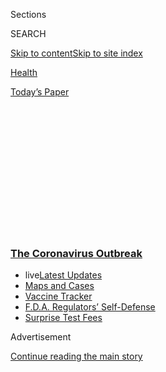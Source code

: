 <div id="app">

<div>

<div>

<div>

<div class="NYTAppHideMasthead css-1q2w90k e1suatyy0">

<div class="section css-ui9rw0 e1suatyy2">

<div class="css-eph4ug er09x8g0">

<div class="css-6n7j50">

</div>

<span class="css-1dv1kvn">Sections</span>

<div class="css-10488qs">

<span class="css-1dv1kvn">SEARCH</span>

</div>

[Skip to content](#site-content)[Skip to site
index](#site-index)

</div>

<div id="masthead-section-label" class="css-1wr3we4 eaxe0e00">

[Health](https://www.nytimes3xbfgragh.onion/section/health)

</div>

<div class="css-10698na e1huz5gh0">

</div>

</div>

<div id="masthead-bar-one" class="section hasLinks css-15hmgas e1csuq9d3">

<div class="css-uqyvli e1csuq9d0">

</div>

<div class="css-1uqjmks e1csuq9d1">

</div>

<div class="css-9e9ivx">

[](https://myaccount.nytimes3xbfgragh.onion/auth/login?response_type=cookie&client_id=vi)

</div>

<div class="css-1bvtpon e1csuq9d2">

[Today’s
Paper](https://www.nytimes3xbfgragh.onion/section/todayspaper)

</div>

</div>

</div>

</div>

<div data-aria-hidden="false">

<div id="site-content" data-role="main">

<div>

<div class="css-1aor85t" style="opacity:0.000000001;z-index:-1;visibility:hidden">

<div class="css-1hqnpie">

<div class="css-epjblv">

<span class="css-17xtcya">[Health](/section/health)</span><span class="css-x15j1o">|</span><span class="css-fwqvlz">Two
P.R. Experts at F.D.A. Have Been Ousted After Blood Plasma
Fiasco</span>

</div>

<div class="css-k008qs">

<div class="css-1iwv8en">

<span class="css-18z7m18"></span>

<div>

</div>

</div>

<span class="css-1n6z4y"></span>

<div class="css-1705lsu">

<div class="css-4xjgmj">

<div class="css-4skfbu" data-role="toolbar" data-aria-label="Social Media Share buttons, Save button, and Comments Panel with current comment count" data-testid="share-tools">

  - 
  - 
  - 
  - 
    
    <div class="css-6n7j50">
    
    </div>

  - 

</div>

</div>

</div>

</div>

</div>

</div>

<div class="css-13pd83m">

<div class="css-l9svim">

### [<span class="css-pa1jbp"><span class="css-1rxm0ex">The Coronavirus</span><span class="css-1rxm0ex"> Outbreak</span></span>](https://www.nytimes3xbfgragh.onion/news-event/coronavirus?name=styln-coronavirus-national&region=TOP_BANNER&block=storyline_menu_recirc&action=click&pgtype=Article&impression_id=e864c3c0-f52e-11ea-9589-49e10d004492&variant=undefined)

  - <span class="css-1qkutce"><span class="css-12clwdu">live</span>[Latest
    Updates](https://www.nytimes3xbfgragh.onion/2020/09/12/world/covid-19-coronavirus.html?name=styln-coronavirus-national&region=TOP_BANNER&block=storyline_menu_recirc&action=click&pgtype=Article&impression_id=e864c3c1-f52e-11ea-9589-49e10d004492&variant=undefined)</span>
  - <span class="css-1qkutce">[Maps and
    Cases](https://www.nytimes3xbfgragh.onion/interactive/2020/us/coronavirus-us-cases.html?name=styln-coronavirus-national&region=TOP_BANNER&block=storyline_menu_recirc&action=click&pgtype=Article&impression_id=e864c3c2-f52e-11ea-9589-49e10d004492&variant=undefined)</span>
  - <span class="css-1qkutce">[Vaccine
    Tracker](https://www.nytimes3xbfgragh.onion/interactive/2020/science/coronavirus-vaccine-tracker.html?name=styln-coronavirus-national&region=TOP_BANNER&block=storyline_menu_recirc&action=click&pgtype=Article&impression_id=e864ead0-f52e-11ea-9589-49e10d004492&variant=undefined)</span>
  - <span class="css-1qkutce">[F.D.A. Regulators’
    Self-Defense](https://www.nytimes3xbfgragh.onion/2020/09/10/us/politics/fda-coronavirus-vaccine.html?name=styln-coronavirus-national&region=TOP_BANNER&block=storyline_menu_recirc&action=click&pgtype=Article&impression_id=e864ead1-f52e-11ea-9589-49e10d004492&variant=undefined)</span>
  - <span class="css-1qkutce">[Surprise Test
    Fees](https://www.nytimes3xbfgragh.onion/2020/09/09/upshot/coronavirus-surprise-test-fees.html?name=styln-coronavirus-national&region=TOP_BANNER&block=storyline_menu_recirc&action=click&pgtype=Article&impression_id=e864ead2-f52e-11ea-9589-49e10d004492&variant=undefined)</span>

</div>

</div>

<div id="top-wrapper" class="css-1sy8kpn">

<div id="top-slug" class="css-l9onyx">

Advertisement

</div>

[Continue reading the main
story](#after-top)

<div class="ad top-wrapper" style="text-align:center;height:100%;display:block;min-height:250px">

<div id="top" class="place-ad" data-position="top" data-size-key="top">

</div>

</div>

<div id="after-top">

</div>

</div>

<div>

<div id="sponsor-wrapper" class="css-1hyfx7x">

<div id="sponsor-slug" class="css-19vbshk">

Supported by

</div>

[Continue reading the main
story](#after-sponsor)

<div id="sponsor" class="ad sponsor-wrapper" style="text-align:center;height:100%;display:block">

</div>

<div id="after-sponsor">

</div>

</div>

<div class="css-186x18t">

</div>

<div class="css-1vkm6nb ehdk2mb0">

# Two P.R. Experts at F.D.A. Have Been Ousted After Blood Plasma Fiasco

</div>

The agency’s chief spokeswoman, Emily Miller, was removed from her
position just 11 days into the job. And the contract was terminated of a
consultant who had advised the F.D.A. chief to correct misleading claims
about plasma’s benefits.

<div class="css-79elbk" data-testid="photoviewer-wrapper">

<div class="css-z3e15g" data-testid="photoviewer-wrapper-hidden">

</div>

<div class="css-1a48zt4 ehw59r15" data-testid="photoviewer-children">

![<span class="css-16f3y1r e13ogyst0" data-aria-hidden="true">F.D.A.
commissioner Dr. Stephen M. Hahn at the White House on
Sunday.</span><span class="css-cnj6d5 e1z0qqy90" itemprop="copyrightHolder"><span class="css-1ly73wi e1tej78p0">Credit...</span><span><span>Oliver
Contreras for The New York
Times</span></span></span>](https://static01.graylady3jvrrxbe.onion/images/2020/08/28/science/28VIRUS-FDA1/merlin_176090151_073f11ec-f84f-4d4c-9a61-21f8383f0303-articleLarge.jpg?quality=75&auto=webp&disable=upscale)

</div>

</div>

<div class="css-18e8msd">

<div class="css-vp77d3 epjyd6m0">

<div class="css-1baulvz">

By [<span class="css-1baulvz" itemprop="name">Sheila
Kaplan</span>](https://www.nytimes3xbfgragh.onion/by/sheila-kaplan) and
[<span class="css-1baulvz last-byline" itemprop="name">Katie
Thomas</span>](https://www.nytimes3xbfgragh.onion/by/katie-thomas)

</div>

</div>

  - 
    
    <div class="css-ld3wwf e16638kd2">
    
    Aug. 28,
    2020
    
    </div>

  - 
    
    <div class="css-4xjgmj">
    
    <div class="css-d8bdto" data-role="toolbar" data-aria-label="Social Media Share buttons, Save button, and Comments Panel with current comment count" data-testid="share-tools">
    
      - 
      - 
      - 
      - 
        
        <div class="css-6n7j50">
        
        </div>
    
      - 
    
    </div>
    
    </div>

</div>

</div>

<div class="section meteredContent css-1r7ky0e" name="articleBody" itemprop="articleBody">

<div class="css-1fanzo5 StoryBodyCompanionColumn">

<div class="css-53u6y8">

The head of the Food and Drug Administration ousted its top spokeswoman
from her position on Friday in an urgent bid to restore the tarnished
credibility of the agency after he [made erroneous claims that
overstated](https://www.nytimes3xbfgragh.onion/2020/08/24/health/fda-blood-plasma.html)
the benefits of plasma treatments for Covid-19 at a news conference with
President Trump.

The decision came just a day after the F.D.A.’s parent agency, the
Department of Health and Human Services, terminated the contract of a
public relations consultant who had advised the F.D.A. commissioner, Dr.
Stephen M. Hahn, to correct his misleading claims that 35 out of 100
Covid-19 patients “would have been saved because of the administration
of plasma.”

The removals come at a moment when the agency, which will be making
critical decisions about whether to approve coronavirus vaccines and
treatments, is struggling to salvage its reputation as a neutral
scientific arbiter.

</div>

</div>

<div class="css-1fanzo5 StoryBodyCompanionColumn">

<div class="css-53u6y8">

The ousted spokeswoman, Emily Miller, had little experience in health
care. She had spent years working in Washington for Republicans,
including the former Texas Congressman Tom DeLay and Senator Ted Cruz of
Texas, and as a journalist for One America News, the conservative cable
network. She was in her agency post for just 11
days.

<div class="css-79elbk" data-testid="photoviewer-wrapper">

<div class="css-z3e15g" data-testid="photoviewer-wrapper-hidden">

</div>

<div class="css-1a48zt4 ehw59r15" data-testid="photoviewer-children">

<div class="css-zgakxe erfvjey0">

<span class="css-1ly73wi e1tej78p0">Image</span>

<div class="css-zjzyr8">

<div data-testid="lazyimage-container" style="height:580.6444444444445px">

</div>

</div>

</div>

<span class="css-16f3y1r e13ogyst0" data-aria-hidden="true">Emily
Miller</span><span class="css-cnj6d5 e1z0qqy90" itemprop="copyrightHolder"><span class="css-1ly73wi e1tej78p0">Credit...</span><span> </span></span>

</div>

</div>

“This is a low moment for the F.D.A. in at least a generation,” Daniel
Carpenter, **** a professor at Harvard University who studies the
agency, said of Dr. Hahn’s failure to control the public message about
the plasma authorization. “This was a major self-inflicted wound.”

The most recent controversy over plasma follows a series of missteps by
the F.D.A. that have fueled concerns that the agency is losing the
public’s trust as the nation faces a presidential election in November
and a pandemic that has taken more than 180,000 American lives.

Also this week, the nation’s premier public health agency, the Centers
for Disease Control and Prevention, [was accused of bowing to political
pressure](https://www.nytimes3xbfgragh.onion/2020/08/27/us/politics/trump-coronavirus-testing.html)
after it revised its testing guidelines to say people without symptoms
of the virus didn’t need to get tested.

Dr. Hahn has already been [criticized for a series of
worrisome](https://www.nytimes3xbfgragh.onion/2020/08/10/health/stephen-hahn-fda.html)
actions, including authorizing the emergency use of two malaria drugs
Mr. Trump had favored — a decision that was [later
revoked](https://www.fda.gov/media/138946/download) — and for having
allowed the sale of shoddy antibody tests early in the U.S. outbreak.

</div>

</div>

<div class="css-1fanzo5 StoryBodyCompanionColumn">

<div class="css-53u6y8">

“The agency needs to work very hard to regain the trust of the American
people — there have been too many unforced errors,” said Dr. David A.
Kessler, who was F.D.A. commissioner under Presidents George Bush and
Clinton, and is advising Joseph R. Biden Jr.’s presidential campaign.
“It needs to focus on what it does best, which is to put the data in
front of the medical and scientific community and the American public,
and stick with the
data.”

<div id="NYT_MAIN_CONTENT_1_REGION" class="css-9tf9ac">

<div>

<div id="styln-covid-updates-world" class="section interactive-content interactive-size-medium css-1ftcdic">

<div class="css-17ih8de interactive-body">

<div id="styln-briefing-block" data-asset-id="QXJ0aWNsZTpueXQ6Ly9hcnRpY2xlLzJiYjYwYTJiLTY3NjItNTg3NC1iMGVhLWY4NzRhMjE3NTQyZA==">

<div class="briefing-block-header-section">

# [Latest Updates: The Coronavirus Outbreak](https://www.nytimes3xbfgragh.onion/2020/09/11/world/covid-19-coronavirus.html?action=click&pgtype=Article&state=default&region=MAIN_CONTENT_1&context=storylines_live_updates)

<div class="briefing-block-ts">

Updated 2020-09-12T12:04:20.515Z

</div>

</div>

  - [Fauci cautions the virus could disrupt life in the U.S. until
    ‘maybe even towards the end
    of 2021.’](https://www.nytimes3xbfgragh.onion/2020/09/11/world/covid-19-coronavirus.html?action=click&pgtype=Article&state=default&region=MAIN_CONTENT_1&context=storylines_live_updates#link-dfb8a16)
  - [From Asia to Africa, China promotes its vaccine candidates to win
    friends.](https://www.nytimes3xbfgragh.onion/2020/09/11/world/covid-19-coronavirus.html?action=click&pgtype=Article&state=default&region=MAIN_CONTENT_1&context=storylines_live_updates#link-7104d154)
  - [The other way the virus will kill:
    hunger.](https://www.nytimes3xbfgragh.onion/2020/09/11/world/covid-19-coronavirus.html?action=click&pgtype=Article&state=default&region=MAIN_CONTENT_1&context=storylines_live_updates#link-393ad215)

<div class="briefing-block-footer">

<div class="briefing-block-footer-meta">

[See more
updates](https://www.nytimes3xbfgragh.onion/2020/09/11/world/covid-19-coronavirus.html?action=click&pgtype=Article&state=default&region=MAIN_CONTENT_1&context=storylines_live_updates)

</div>

<div class="briefing-block-briefinglinks">

<span>More live coverage:</span>
[Markets](https://www.nytimes3xbfgragh.onion/live/2020/09/11/business/stock-market-today-coronavirus?action=click&pgtype=Article&state=default&region=MAIN_CONTENT_1&context=storylines_live_updates)

</div>

</div>

</div>

</div>

</div>

</div>

</div>

Dr. Hahn notified senior leadership at the F.D.A. on Friday that Ms.
Miller would no longer be the official spokeswoman for the agency, and
that he would be appointing someone to replace her in an interim
capacity. Ms. Miller could not be reached for
comment.

<div class="css-79elbk" data-testid="photoviewer-wrapper">

<div class="css-z3e15g" data-testid="photoviewer-wrapper-hidden">

</div>

<div class="css-1a48zt4 ehw59r15" data-testid="photoviewer-children">

<div class="css-zgakxe erfvjey0">

<span class="css-1ly73wi e1tej78p0">Image</span>

<div class="css-zjzyr8">

<div data-testid="lazyimage-container" style="height:578.8423153692614px">

</div>

</div>

</div>

<span class="css-16f3y1r e13ogyst0" data-aria-hidden="true">Wayne L.
Pines</span><span class="css-cnj6d5 e1z0qqy90" itemprop="copyrightHolder"><span class="css-1ly73wi e1tej78p0">Credit...</span><span>
</span></span>

</div>

</div>

The consultant who was removed by the health and human services
department, Wayne L. Pines, said he wasn’t told why his contract was
severed.

“I did recommend that he correct the record,” he said. “If a federal
official doesn’t say something right, and chooses to clarify and say
that the criticism is justified, that’s refreshing.”

The Department of Health and Human Services denied that Mr. Pines’s
contract was terminated because of his involvement in the plasma
messaging.

<div id="NYT_MAIN_CONTENT_2_REGION" class="css-9tf9ac">

<div>

</div>

</div>

It was “100 percent coincidence,” said Brian Harrison, the department’s
chief of staff. “H.H.S. has been reviewing and canceling similar
contracts, so I had it sent to our lawyers, who recommended termination.
This was routine,” he said.

</div>

</div>

<div class="css-1fanzo5 StoryBodyCompanionColumn">

<div class="css-53u6y8">

Nevertheless, the decision by Dr. Hahn to clarify his remarks and to
grant a series of media interviews appears to have rankled H.H.S.
officials, who saw it as ill-timed, given that the Republican convention
was underway. Trump administration officials are often reluctant to
publicly admit error out of concern that doing so provides political
ammunition to their critics.

Mr. Pines is president of the large health care practice at APCO
Worldwide, a public relations and lobbying firm that [represents health
companies](https://apcoworldwide.com/sectors/health/) that do business
before the F.D.A. He said he did this work on his own, outside of his
APCO practice. He would not say how much he was paid, but noted that as
a friend to Dr. Hahn, he is willing to continue advising him for free.

Meredith McGehee, executive director of Issue One, which promotes
bipartisan political reform, was critical of the contract, noting the
potential for conflicts of interest in Mr. Pines’s work for the F.D.A.,
and his company’s health care client base.

“This notion that, ‘Oh, I’m doing it in my private capacity, on the one
hand, and I’m representing health care interests, on the other,’ it
doesn’t pass the smell test,” said Ms. McGehee.

The F.D.A. did not respond to requests for comment on Friday about Mr.
Pines’s contract or whether it was vetted for conflicts of interest.

Ms. Miller started at the agency on Aug. 17 after a career in both
politics and journalism. In 2004, while working for the Department of
State, [she made
headlines](https://www.nytimes3xbfgragh.onion/2004/05/17/international/powells-interview-is-cut-off.html?smid=nytcore-ios-share)
after she apparently cut off an interview for a taped segment between
Tim Russert, the host of NBC’s “Meet the Press,” and her boss, the then
Secretary of State Colin L. Powell, who could be heard apologizing to
Mr. Russert and saying “Emily, get out of the way.” In 2015, [reporters
cast
doubt](https://www.washingtonpost.com/blogs/erik-wemple/wp/2015/03/03/additional-document-casts-doubt-on-home-invasion-of-local-fox-reporter/)
on whether Ms. Miller had been a victim of a home invasion, a story that
she had repeatedly included in public remarks and in a book, “Emily Gets
Her Gun: But Obama Wants to Take Yours.”

The decision to hire Ms. Miller as the agency’s top spokeswoman [was
seen as
puzzling](https://www.mediamatters.org/emily-miller/new-fda-spokesperson-emily-miller-pro-trump-sycophant-who-spreads-covid-19)
by outside observers, given that she had little experience in health
care. On May 30, [Ms. Miller
tweeted](https://twitter.com/emilymiller/status/1266938752288657410),
“Remember coronavirus?”

</div>

</div>

<div class="css-1fanzo5 StoryBodyCompanionColumn">

<div class="css-53u6y8">

The F.D.A. had been considering allowing the use of convalescent plasma
as a treatment for Covid-19 on an emergency basis, but last week [The
New York Times
reported](https://www.nytimes3xbfgragh.onion/2020/08/19/us/politics/blood-plasma-covid-19.html)
that the decision had been delayed after top health officials Dr.
Francis S. Collins and Dr. Anthony S. Fauci intervened and expressed
concern that the available evidence on the effectiveness of the
treatment was too weak. F.D.A. officials argued that although the data
was preliminary and needed continued analysis as more patients are
treated, plasma still met the agency’s standard for emergency use
authorization.

On Saturday morning, Mr. Trump
[tweeted](https://twitter.com/realDonaldTrump/status/1297138862108663808)
that the “deep state” at the F.D.A. was slowing drug development. Late
that night, the White House press secretary
[tweeted](https://twitter.com/PressSec/status/1297373454262571008) that
the president would have a news conference the next day “concerning a
major therapeutic breakthrough.”

The announcement should have been a rare win for the F.D.A., which for
months had fended off criticism of its track record on the pandemic, and
questions about the [independence of Dr.
Hahn](https://www.nytimes3xbfgragh.onion/2020/08/10/health/stephen-hahn-fda.html),
who was previously pressured by Mr. Trump to authorize malaria drugs
that turned out to be ineffective for Covid-19 and carried risks of
harmful side effects. But last weekend, finally, the agency could reveal
some legitimate good news: convalescent plasma, the antibody-rich plasma
donated by Covid-19 survivors, showed promise for a subset of patients
when given early.

[The
announcement](https://www.nytimes3xbfgragh.onion/2020/08/23/us/politics/fda-plasma-coronavirus.html),
made at the White House on Sunday, has instead spurred a week of
recriminations, anger and mistrust between the F.D.A. and H.H.S. The
officials’ statements Sunday [cast nuanced and preliminary
data](https://www.nytimes3xbfgragh.onion/2020/08/24/health/fda-blood-plasma.html)
as “a very historic breakthrough,” as Mr. Trump [put
it](https://www.whitehouse.gov/briefings-statements/remarks-president-trump-press-briefing-august-23-2020/).
The exaggerated statements drew criticism from scientists and at least
three former agency commissioners.

Within the F.D.A. and H.H.S., officials have offered conflicting
accounts for how a single misleading statistic — that plasma led to a 35
percent reduction in deaths — appeared in the remarks of Mr. Trump, Dr.
Hahn and Alex. M. Azar II, the health and human services secretary. It
was also unclear why Dr. Hahn, a longtime cancer doctor, and Mr. Azar, a
former pharmaceutical executive, did not themselves catch the overstated
statistic. No randomized trials have found a survival benefit for
convalescent plasma. The 35 percent number referred to a tiny subset of
patients, and was a relative comparison between two groups, not an
absolute reduction in deaths.

At a speech at the convention on Thursday evening, the president again
overstated what’s known about the benefits of plasma, promising it “will
save thousands and thousands of lives.”

Missteps by the F.D.A., a federal agency that has long prided itself on
its scientific independence, have heightened concerns that the American
public may not be willing to [take a
vaccine](https://www.nytimes3xbfgragh.onion/interactive/2020/science/coronavirus-vaccine-tracker.html)
approved by the agency, particularly if the decision is seen as having
been made under pressure from Mr. Trump.

</div>

</div>

<div class="css-1fanzo5 StoryBodyCompanionColumn">

<div class="css-53u6y8">

“It’s very important for the leadership of the agency, especially the
commissioner, to be accurate about the information he’s providing and to
do it in a way that really sticks to the facts,” said Dr. Mark
McClellan, who was F.D.A. commissioner under President George W. Bush.

“There’s almost not enough adjectives to describe how appalling this
is,” said Emily K. Brunson, a medical anthropologist at Texas State
University. Opinion polls have shown that many [Americans are already
wary of taking a vaccine for the
virus](https://www.nytimes3xbfgragh.onion/2020/07/18/health/coronavirus-anti-vaccine.html).

If approval of a vaccine is viewed as politically motivated, she said,
“it has the potential to really make this a disastrous situation.”

*Sharon LaFraniere and Maggie Haberman contributed reporting.*

</div>

</div>

<div>

</div>

</div>

<div>

</div>

<div>

</div>

<div>

</div>

<div>

<div id="bottom-wrapper" class="css-1ede5it">

<div id="bottom-slug" class="css-l9onyx">

Advertisement

</div>

[Continue reading the main
story](#after-bottom)

<div id="bottom" class="ad bottom-wrapper" style="text-align:center;height:100%;display:block;min-height:90px">

</div>

<div id="after-bottom">

</div>

</div>

</div>

</div>

</div>

## Site Index

<div>

</div>

## Site Information Navigation

  - [© <span>2020</span> <span>The New York Times
    Company</span>](https://help.nytimes3xbfgragh.onion/hc/en-us/articles/115014792127-Copyright-notice)

<!-- end list -->

  - [NYTCo](https://www.nytco.com/)
  - [Contact
    Us](https://help.nytimes3xbfgragh.onion/hc/en-us/articles/115015385887-Contact-Us)
  - [Work with us](https://www.nytco.com/careers/)
  - [Advertise](https://nytmediakit.com/)
  - [T Brand Studio](http://www.tbrandstudio.com/)
  - [Your Ad
    Choices](https://www.nytimes3xbfgragh.onion/privacy/cookie-policy#how-do-i-manage-trackers)
  - [Privacy](https://www.nytimes3xbfgragh.onion/privacy)
  - [Terms of
    Service](https://help.nytimes3xbfgragh.onion/hc/en-us/articles/115014893428-Terms-of-service)
  - [Terms of
    Sale](https://help.nytimes3xbfgragh.onion/hc/en-us/articles/115014893968-Terms-of-sale)
  - [Site
    Map](https://spiderbites.nytimes3xbfgragh.onion)
  - [Help](https://help.nytimes3xbfgragh.onion/hc/en-us)
  - [Subscriptions](https://www.nytimes3xbfgragh.onion/subscription?campaignId=37WXW)

</div>

</div>

</div>

</div>

